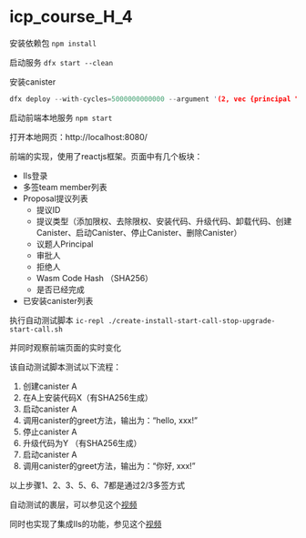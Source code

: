 # icp_course_H_4

安装依赖包
`npm install`


启动服务
`dfx start --clean`


安装canister
```rust
dfx deploy --with-cycles=5000000000000 --argument '(2, vec {principal "cnh44-cjhoh-yyoqz-tcp2t-yto7n-6vlpk-xw52p-zuo43-rrlge-4ozr5-6ae"; principal "ndb4h-h6tuq-2iudh-j3opo-trbbe-vljdk-7bxgi-t5eyp-744ga-6eqv6-2ae"; principal "lzf3n-nlh22-cyptu-56v52-klerd-chdxu-t62na-viscs-oqr2d-kyl44-rqe"})'
```

启动前端本地服务
`npm start`


打开本地网页：http://localhost:8080/


前端的实现，使用了reactjs框架。页面中有几个板块：

- IIs登录
- 多签team member列表
- Proposal提议列表
    - 提议ID
    - 提议类型（添加限权、去除限权、安装代码、升级代码、卸载代码、创建Canister、启动Canister、停止Canister、删除Canister）
    - 议题人Principal
    - 审批人
    - 拒绝人
    - Wasm Code Hash （SHA256）
    - 是否已经完成
- 已安装canister列表


执行自动测试脚本
`ic-repl ./create-install-start-call-stop-upgrade-start-call.sh`


并同时观察前端页面的实时变化


该自动测试脚本测试以下流程：


1. 创建canister A
2. 在A上安装代码X（有SHA256生成）
3. 启动canister A
4. 调用canister的greet方法，输出为：“hello, xxx!”
5. 停止canister A
6. 升级代码为Y （有SHA256生成）
7. 启动canister A
8. 调用canister的greet方法，输出为：“你好, xxx!”


以上步骤1、2、3、5、6、7都是通过2/3多签方式


自动测试的裹层，可以参见这个[视频](https://youtu.be/Rnbikpvwb9Q)


同时也实现了集成IIs的功能，参见这个[视频](https://youtu.be/oNFTLreH0eM)
